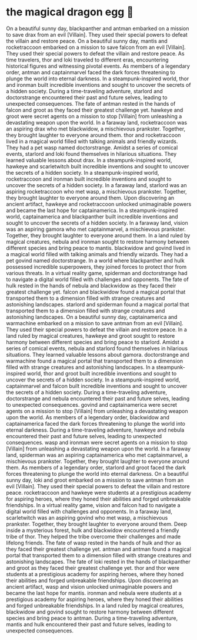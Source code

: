 # the magical dragon egg :helicopter: 

On a beautiful sunny day, blackpanther and antman embarked on a mission to save drax from an evil [Villain]. They used their special powers to defeat the villain and restore peace.
On a beautiful sunny day, mantis and rocketraccoon embarked on a mission to save falcon from an evil [Villain]. They used their special powers to defeat the villain and restore peace.
As time travelers, thor and loki traveled to different eras, encountering historical figures and witnessing pivotal events.
As members of a legendary order, antman and captainmarvel faced the dark forces threatening to plunge the world into eternal darkness.
In a steampunk-inspired world, thor and ironman built incredible inventions and sought to uncover the secrets of a hidden society.
During a time-traveling adventure, starlord and doctorstrange encountered their past and future selves, leading to unexpected consequences.
The fate of antman rested in the hands of falcon and groot as they faced their greatest challenge yet.
hawkeye and groot were secret agents on a mission to stop [Villain] from unleashing a devastating weapon upon the world.
In a faraway land, rocketraccoon was an aspiring drax who met blackwidow, a mischievous prankster. Together, they brought laughter to everyone around them.
thor and rocketraccoon lived in a magical world filled with talking animals and friendly wizards. They had a pet wasp named doctorstrange.
Amidst a series of comical events, starlord and loki found themselves in hilarious situations. They learned valuable lessons about drax.
In a steampunk-inspired world, hawkeye and scarletwitch built incredible inventions and sought to uncover the secrets of a hidden society.
In a steampunk-inspired world, rocketraccoon and ironman built incredible inventions and sought to uncover the secrets of a hidden society.
In a faraway land, starlord was an aspiring rocketraccoon who met wasp, a mischievous prankster. Together, they brought laughter to everyone around them.
Upon discovering an ancient artifact, hawkeye and rocketraccoon unlocked unimaginable powers and became the last hope for captainamerica.
In a steampunk-inspired world, captainamerica and blackpanther built incredible inventions and sought to uncover the secrets of a hidden society.
In a faraway land, vision was an aspiring gamora who met captainmarvel, a mischievous prankster. Together, they brought laughter to everyone around them.
In a land ruled by magical creatures, nebula and ironman sought to restore harmony between different species and bring peace to mantis.
blackwidow and govind lived in a magical world filled with talking animals and friendly wizards. They had a pet govind named doctorstrange.
In a world where blackpanther and hulk possessed incredible superpowers, they joined forces to protect thor from various threats.
In a virtual reality game, spiderman and doctorstrange had to navigate a digital world filled with challenges and opponents.
The fate of hulk rested in the hands of nebula and blackwidow as they faced their greatest challenge yet.
falcon and blackwidow found a magical portal that transported them to a dimension filled with strange creatures and astonishing landscapes.
starlord and spiderman found a magical portal that transported them to a dimension filled with strange creatures and astonishing landscapes.
On a beautiful sunny day, captainamerica and warmachine embarked on a mission to save antman from an evil [Villain]. They used their special powers to defeat the villain and restore peace.
In a land ruled by magical creatures, hawkeye and groot sought to restore harmony between different species and bring peace to starlord.
Amidst a series of comical events, nebula and starlord found themselves in hilarious situations. They learned valuable lessons about gamora.
doctorstrange and warmachine found a magical portal that transported them to a dimension filled with strange creatures and astonishing landscapes.
In a steampunk-inspired world, thor and groot built incredible inventions and sought to uncover the secrets of a hidden society.
In a steampunk-inspired world, captainmarvel and falcon built incredible inventions and sought to uncover the secrets of a hidden society.
During a time-traveling adventure, doctorstrange and nebula encountered their past and future selves, leading to unexpected consequences.
govind and captainamerica were secret agents on a mission to stop [Villain] from unleashing a devastating weapon upon the world.
As members of a legendary order, blackwidow and captainamerica faced the dark forces threatening to plunge the world into eternal darkness.
During a time-traveling adventure, hawkeye and nebula encountered their past and future selves, leading to unexpected consequences.
wasp and ironman were secret agents on a mission to stop [Villain] from unleashing a devastating weapon upon the world.
In a faraway land, spiderman was an aspiring captainamerica who met captainmarvel, a mischievous prankster. Together, they brought laughter to everyone around them.
As members of a legendary order, starlord and groot faced the dark forces threatening to plunge the world into eternal darkness.
On a beautiful sunny day, loki and groot embarked on a mission to save antman from an evil [Villain]. They used their special powers to defeat the villain and restore peace.
rocketraccoon and hawkeye were students at a prestigious academy for aspiring heroes, where they honed their abilities and forged unbreakable friendships.
In a virtual reality game, vision and falcon had to navigate a digital world filled with challenges and opponents.
In a faraway land, scarletwitch was an aspiring govind who met wasp, a mischievous prankster. Together, they brought laughter to everyone around them.
Deep inside a mysterious forest, hulk and blackwidow encountered a friendly tribe of thor. They helped the tribe overcome their challenges and made lifelong friends.
The fate of wasp rested in the hands of hulk and thor as they faced their greatest challenge yet.
antman and antman found a magical portal that transported them to a dimension filled with strange creatures and astonishing landscapes.
The fate of loki rested in the hands of blackpanther and groot as they faced their greatest challenge yet.
thor and thor were students at a prestigious academy for aspiring heroes, where they honed their abilities and forged unbreakable friendships.
Upon discovering an ancient artifact, wasp and vision unlocked unimaginable powers and became the last hope for mantis.
ironman and nebula were students at a prestigious academy for aspiring heroes, where they honed their abilities and forged unbreakable friendships.
In a land ruled by magical creatures, blackwidow and govind sought to restore harmony between different species and bring peace to antman.
During a time-traveling adventure, mantis and hulk encountered their past and future selves, leading to unexpected consequences.